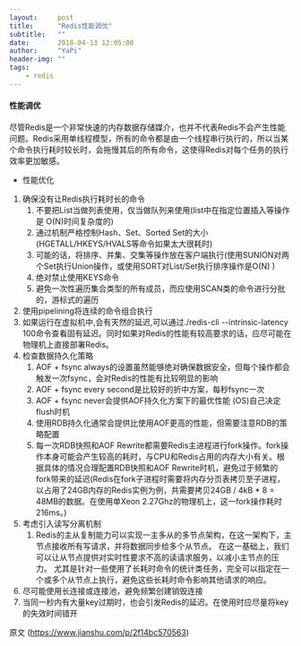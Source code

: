```yaml
---
layout:     post
title:      "Redis性能调优"
subtitle:   ""
date:       2018-04-13 12:05:00
author:     "YaPi"
header-img: ""
tags:
    - redis
---
```


#### 性能调优

尽管Redis是一个非常快速的内存数据存储媒介，也并不代表Redis不会产生性能问题。Redis采用单线程模型，所有的命令都是由一个线程串行执行的，所以当某个命令执行耗时较长时，会拖慢其后的所有命令，这使得Redis对每个任务的执行效率更加敏感。


- 性能优化
1. 确保没有让Redis执行耗时长的命令
    1. 不要把List当做列表使用，仅当做队列来使用(list中在指定位置插入等操作是 O(N)时间复杂度的)
    2. 通过机制严格控制Hash、Set、Sorted Set的大小 (HGETALL/HKEYS/HVALS等命令如果太大很耗时)
    3. 可能的话，将排序、并集、交集等操作放在客户端执行(使用SUNION对两个Set执行Union操作，或使用SORT对List/Set执行排序操作是O(N) )
    4. 绝对禁止使用KEYS命令
    5. 避免一次性遍历集合类型的所有成员，而应使用SCAN类的命令进行分批的，游标式的遍历
2. 使用pipelining将连续的命令组合执行
3. 如果运行在虚拟机中,会有天然的延迟,可以通过./redis-cli --intrinsic-latency 100命令查看固有延迟。同时如果对Redis的性能有较高要求的话，应尽可能在物理机上直接部署Redis。
4. 检查数据持久化策略
    1. AOF + fsync always的设置虽然能够绝对确保数据安全，但每个操作都会触发一次fsync，会对Redis的性能有比较明显的影响
    2. AOF + fsync every second是比较好的折中方案，每秒fsync一次
    3. AOF + fsync never会提供AOF持久化方案下的最优性能 (OS)自己决定flush时机
    4. 使用RDB持久化通常会提供比使用AOF更高的性能，但需要注意RDB的策略配置
    5. 每一次RDB快照和AOF Rewrite都需要Redis主进程进行fork操作。fork操作本身可能会产生较高的耗时，与CPU和Redis占用的内存大小有关。根据具体的情况合理配置RDB快照和AOF Rewrite时机，避免过于频繁的fork带来的延迟(Redis在fork子进程时需要将内存分页表拷贝至子进程，以占用了24GB内存的Redis实例为例，共需要拷贝24GB / 4kB * 8 = 48MB的数据。在使用单Xeon 2.27Ghz的物理机上，这一fork操作耗时216ms。)
5. 考虑引入读写分离机制
    1. Redis的主从复制能力可以实现一主多从的多节点架构，在这一架构下，主节点接收所有写请求，并将数据同步给多个从节点。
在这一基础上，我们可以让从节点提供对实时性要求不高的读请求服务，以减小主节点的压力。
尤其是针对一些使用了长耗时命令的统计类任务，完全可以指定在一个或多个从节点上执行，避免这些长耗时命令影响其他请求的响应。
6. 尽可能使用长连接或连接池，避免频繁创建销毁连接
7. 当同一秒内有大量key过期时，也会引发Redis的延迟。在使用时应尽量将key的失效时间错开


原文 (https://www.jianshu.com/p/2f14bc570563)
